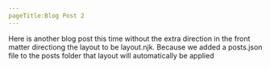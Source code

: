 ```yaml
---
pageTitle:Blog Post 2
---
```


Here is another blog post this time without the extra direction in the front matter directiong the layout to be layout.njk. Because we added a posts.json file to the posts folder that layout will automatically be applied